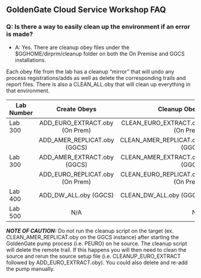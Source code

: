 ## GoldenGate Cloud Service Workshop FAQ

### **Q: Is there a way to easily clean up the environment if an error is made?**

- A: Yes. There are cleanup obey files under the $GGHOME/dirprm/cleanup folder on both the On Premise and GGCS installations.

Each obey file from the lab has a cleanup “mirror” that will undo any process registrations/adds as well as delete the corresponding trails and report files. There is also a CLEAN_ALL.oby that will clean up everything in that environment.

| Lab Number    | Create Obeys                   | Cleanup Obeys                            |
| ------------- |:-------------:                 | -----:                                   |
| Lab 300       | ADD_EURO_EXTRACT.oby (On Prem) | CLEAN_EURO_EXTRACT.oby (On Prem)         |
|               | ADD_AMER_REPLICAT.oby (GGCS)   | CLEAN_AMER_REPLICAT.oby (GGCS)           | 
| Lab 300       | ADD_AMER_EXTRACT.oby (GGCS)    | CLEAN_AMER_EXTRACT.oby (GGCS)            |
|               | ADD_EURO_REPLICAT.oby (On Prem)| CLEAN_EURO_REPLICAT.oby (On Prem)        |
| Lab 400       | ADD_DW_ALL.oby (GGCS)          | CLEAN_DW_ALL.oby (GGCS)                  |
| Lab 500       | N/A                            | N/A                                      |

***NOTE OF CAUTION:*** Do not run the cleanup script on the target (ex. CLEAN_AMER_REPLICAT.oby on the GGCS instance) after starting the GoldenGate pump process (i.e. PEURO) on he source. The cleanup script will delete the remote trail. If this happens you will then need to clean the source and rerun the source setup file (i.e. CLEANUP_EURO_EXTRACT followed by ADD_EURO_EXTRACT.oby). You could also delete and re-add the pump manually.
